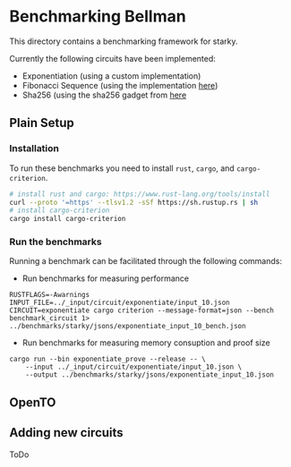 # Benchmarking Bellman

This directory contains a benchmarking framework for starky.

Currently the following circuits have been implemented:

* Exponentiation (using a custom implementation)
* Fibonacci Sequence (using the implementation [here](https://github.com/tumberger/plonky2/tree/sha256-starky))
* Sha256 (using the sha256 gadget from [here](https://docs.rs/bellman/latest/bellman/)

## Plain Setup

### Installation

To run these benchmarks you need to install `rust`, `cargo`, and `cargo-criterion`.

```bash
# install rust and cargo: https://www.rust-lang.org/tools/install
curl --proto '=https' --tlsv1.2 -sSf https://sh.rustup.rs | sh
# install cargo-criterion
cargo install cargo-criterion
```

### Run the benchmarks

Running a benchmark can be facilitated through the following commands:

* Run benchmarks for measuring performance
```
RUSTFLAGS=-Awarnings INPUT_FILE=../_input/circuit/exponentiate/input_10.json CIRCUIT=exponentiate cargo criterion --message-format=json --bench benchmark_circuit 1> ../benchmarks/starky/jsons/exponentiate_input_10_bench.json
```

* Run benchmarks for measuring memory consuption and proof size

```
cargo run --bin exponentiate_prove --release -- \
    --input ../_input/circuit/exponentiate/input_10.json \
    --output ../benchmarks/starky/jsons/exponentiate_input_10.json
```

## OpenTO

## Adding new circuits

ToDo
